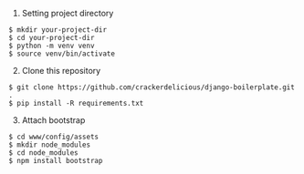 1. Setting project directory
```
$ mkdir your-project-dir
$ cd your-project-dir
$ python -m venv venv
$ source venv/bin/activate
```

2. Clone this repository
```
$ git clone https://github.com/crackerdelicious/django-boilerplate.git .
$ pip install -R requirements.txt
```

3. Attach bootstrap
```
$ cd www/config/assets
$ mkdir node_modules
$ cd node_modules
$ npm install bootstrap
```
